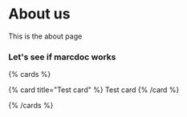 
# About us

This is the about page


### Let's see if marcdoc works

{% cards %}

{% card title="Test card" %}
    Test card
{% /card %}

{% /cards %}
